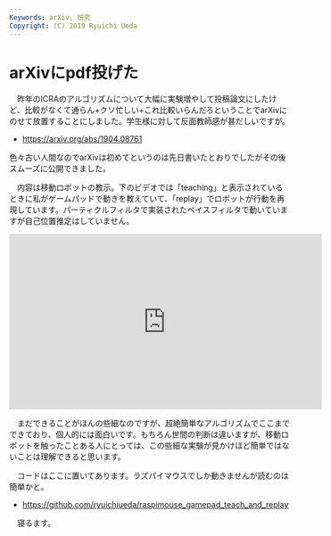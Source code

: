 ```yaml
---
Keywords: arXiv, 研究
Copyright: (C) 2019 Ryuichi Ueda
---
```


# arXivにpdf投げた

　昨年のICRAのアルゴリズムについて大幅に実験増やして投稿論文にしたけど、比較がなくて通らん+クソ忙しい+これ比較いらんだろということでarXivにのせて放置することにしました。学生様に対して反面教師感が甚だしいですが。

* https://arxiv.org/abs/1904.08761

色々古い人間なのでarXivは初めてというのは先日書いたとおりでしたがその後スムーズに公開できました。

　内容は移動ロボットの教示。下のビデオでは「teaching」と表示されているときに私がゲームパッドで動きを教えていて、「replay」でロボットが行動を再現しています。パーティクルフィルタで実装されたベイスフィルタで動いていますが自己位置推定はしていません。

<iframe width="560" height="315" src="https://www.youtube.com/embed/nLhoIT9r_ls" frameborder="0" allow="accelerometer; autoplay; encrypted-media; gyroscope; picture-in-picture" allowfullscreen></iframe>

　まだできることがほんの些細なのですが、超絶簡単なアルゴリズムでここまでできており、個人的には面白いです。もちろん世間の判断は違いますが、移動ロボットを触ったことある人にとっては、この些細な実験が見かけほど簡単ではないことは理解できると思います。

　コードはここに置いてあります。ラズパイマウスでしか動きませんが読むのは簡単かと。

* https://github.com/ryuichiueda/raspimouse_gamepad_teach_and_replay

　寝るます。
